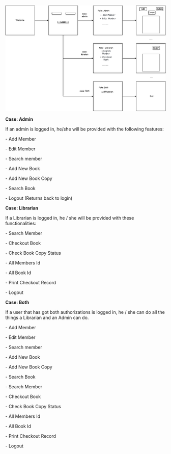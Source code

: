 ![alt text](https://github.com/jekeytimoy29/LibrarySystem/blob/master/plan_ui.png?raw=true)
<p><strong> Case: Admin </strong ></p>
   <p> </strong> If an admin is logged in, he/she will be provided with the following features: </strong> </p>
      <p>  - Add Member </p>
      <p>  - Edit Member </p>
      <p>  - Search member </p>
      <p>  - Add New Book </p>
      <p>  - Add New Book Copy </p>
      <p>  - Search Book </p>
      <p>  - Logout (Returns back to login) </p>

<p><strong> Case: Librarian </strong ></p>
    <p> </strong> If a Librarian is logged in, he / she will be provided with these functionalities: </strong> </p>
      <p>  - Search Member </p>
      <p>  - Checkout Book </p>
      <p>  - Check Book Copy Status </p>
      <p>  - All Members Id </p>
      <p>  - All Book Id </p>
      <p>  - Print Checkout Record </p>
      <p>  - Logout </p>

<p> <strong> Case: Both </strong ></p>
  <p> </strong>  If a user that has got both authorizations is logged in, he / she can do all the things a Librarian and an Admin can do. </strong> </p> 
      <p>  - Add Member </p>
      <p>  - Edit Member </p>
      <p>  - Search member </p>
      <p>  - Add New Book </p>
      <p>  - Add New Book Copy </p>
      <p>  - Search Book </p>
      <p>  - Search Member </p>
      <p>  - Checkout Book </p>
      <p>  - Check Book Copy Status </p>
      <p>  - All Members Id </p>
      <p>  - All Book Id </p>
      <p>  - Print Checkout Record </p>
      <p>  - Logout </p>
